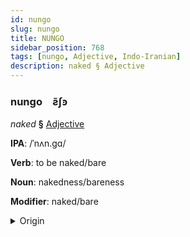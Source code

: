 ```yaml
---
id: nungo
slug: nungo
title: NUNGO
sidebar_position: 768
tags: [nungo, Adjective, Indo-Iranian]
description: naked § Adjective
---
```


### nungo&emsp;<span kind="abugida">ƨ̃ʃꜿ</span>

*naked* **§** [Adjective](../../tags/Adjective)

**IPA**: /ˈnʌn.gɑ/

**Verb**: to be naked/bare

**Noun**: nakedness/bareness

**Modifier**: naked/bare

<details>
    <summary>Origin</summary>
    Hindi नंगा naṅgā [nɐ̃ŋ.ɡäː]<br/>
    <em>Indo-Iranian Language Family</em>
</details>